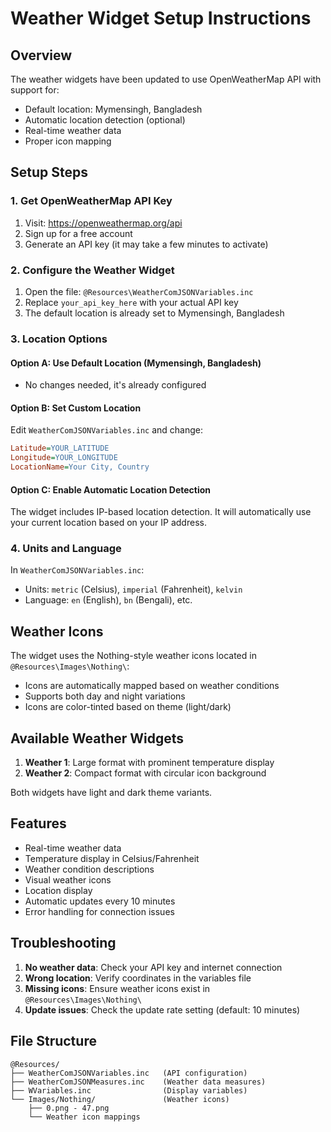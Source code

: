 # Weather Widget Setup Instructions

## Overview
The weather widgets have been updated to use OpenWeatherMap API with support for:
- Default location: Mymensingh, Bangladesh
- Automatic location detection (optional)
- Real-time weather data
- Proper icon mapping

## Setup Steps

### 1. Get OpenWeatherMap API Key
1. Visit: https://openweathermap.org/api
2. Sign up for a free account
3. Generate an API key (it may take a few minutes to activate)

### 2. Configure the Weather Widget
1. Open the file: `@Resources\WeatherComJSONVariables.inc`
2. Replace `your_api_key_here` with your actual API key
3. The default location is already set to Mymensingh, Bangladesh

### 3. Location Options

#### Option A: Use Default Location (Mymensingh, Bangladesh)
- No changes needed, it's already configured

#### Option B: Set Custom Location
Edit `WeatherComJSONVariables.inc` and change:
```ini
Latitude=YOUR_LATITUDE
Longitude=YOUR_LONGITUDE
LocationName=Your City, Country
```

#### Option C: Enable Automatic Location Detection
The widget includes IP-based location detection. It will automatically use your current location based on your IP address.

### 4. Units and Language
In `WeatherComJSONVariables.inc`:
- Units: `metric` (Celsius), `imperial` (Fahrenheit), `kelvin`
- Language: `en` (English), `bn` (Bengali), etc.

## Weather Icons
The widget uses the Nothing-style weather icons located in `@Resources\Images\Nothing\`:
- Icons are automatically mapped based on weather conditions
- Supports both day and night variations
- Icons are color-tinted based on theme (light/dark)

## Available Weather Widgets
1. **Weather 1**: Large format with prominent temperature display
2. **Weather 2**: Compact format with circular icon background

Both widgets have light and dark theme variants.

## Features
- Real-time weather data
- Temperature display in Celsius/Fahrenheit
- Weather condition descriptions
- Visual weather icons
- Location display
- Automatic updates every 10 minutes
- Error handling for connection issues

## Troubleshooting
1. **No weather data**: Check your API key and internet connection
2. **Wrong location**: Verify coordinates in the variables file
3. **Missing icons**: Ensure weather icons exist in `@Resources\Images\Nothing\`
4. **Update issues**: Check the update rate setting (default: 10 minutes)

## File Structure
```
@Resources/
├── WeatherComJSONVariables.inc   (API configuration)
├── WeatherComJSONMeasures.inc    (Weather data measures)
├── WVariables.inc                (Display variables)
└── Images/Nothing/               (Weather icons)
    ├── 0.png - 47.png
    └── Weather icon mappings
```
